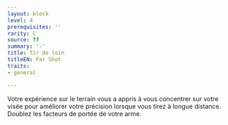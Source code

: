 ```yaml
---
layout: block
level: 4
prerequisites: ''
rarity: C
source: ??
summary: '-'
title: Tir de loin
titleEN: Far Shot
traits:
- general

---
```


<p>Votre expérience sur le terrain vous a appris à vous concentrer sur votre visée pour améliorer votre précision lorsque vous tirez à longue distance. Doublez les facteurs de portée de votre arme.</p>